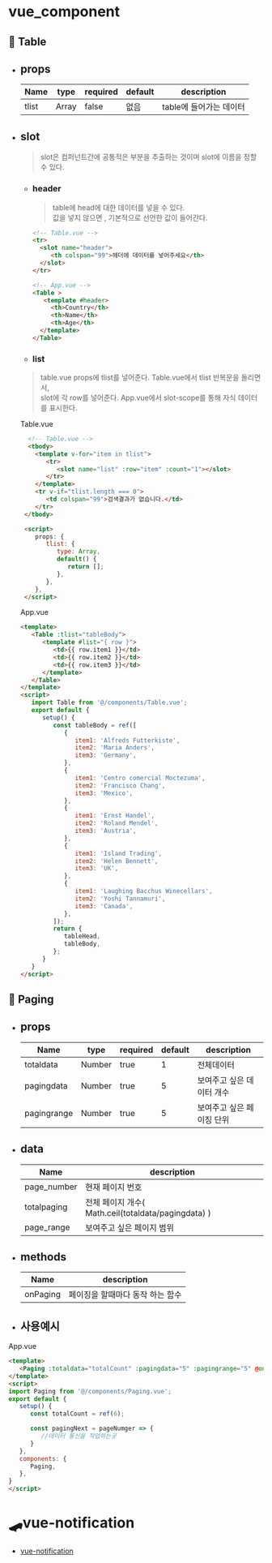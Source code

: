 # vue_component

## 🧤 Table
- ## props  
   |Name|type|required|default|description|
   |-----|-----|-----|-----|-----|
   |tlist|Array|false|없음|table에 들어가는 데이터| 
       
- ## slot  
  > slot은 컴퍼넌트간에 공통적은 부분을 추출하는 것이며 slot에 이름을 정할 수 있다.
  * ### **header**
    > table에 head에 대한 데이터를 넣을 수 있다.  
    값을 넣지 않으면 , 기본적으로 선언한 값이 들어간다.
    ```html
    <!-- Table.vue -->
    <tr>
      <slot name="header">
         <th colspan="99">헤더에 데이터를 넣어주세요</th>
      </slot>
    </tr>

    <!-- App.vue -->
    <Table >
       <template #header>
         <th>Country</th>
         <th>Name</th>
         <th>Age</th>
      </template>
    </Table>
    ```
  * ### **list**
   > table.vue props에 tlist를 넣어준다. Table.vue에서 tlist 반복문을 돌리면서,  
   slot에 각 row를 넣어준다. App.vue에서 slot-scope를 통해 자식 데이터를 표시한다.

  Table.vue 
  ```html script
    <!-- Table.vue -->
    <tbody>
      <template v-for="item in tlist">
         <tr>
            <slot name="list" :row="item" :count="1"></slot>
         </tr>
      </template>
      <tr v-if="tlist.length === 0">
         <td colspan="99">검색결과가 없습니다.</td>
      </tr>
   </tbody>

   <script>
      props: {
         tlist: {
            type: Array,
            default() {
               return [];
            },
         },
      },
   </script>
    ```

   App.vue 
   ```html script
   <template>
      <Table :tlist="tableBody">
         <template #list="{ row }">
            <td>{{ row.item1 }}</td>
            <td>{{ row.item2 }}</td>
            <td>{{ row.item3 }}</td>
         </template>
      </Table>
   </template>
   <script>
      import Table from '@/components/Table.vue';
      export default {
         setup() {
            const tableBody = ref([
               {
                  item1: 'Alfreds Futterkiste',
                  item2: 'Maria Anders',
                  item3: 'Germany',
               },
               {
                  item1: 'Centro comercial Moctezuma',
                  item2: 'Francisco Chang',
                  item3: 'Mexico',
               },
               {
                  item1: 'Ernst Handel',
                  item2: 'Roland Mendel',
                  item3: 'Austria',
               },
               {
                  item1: 'Island Trading',
                  item2: 'Helen Bennett',
                  item3: 'UK',
               },
               {
                  item1: 'Laughing Bacchus Winecellars',
                  item2: 'Yoshi Tannamuri',
                  item3: 'Canada',
               },
            ]);
            return {
               tableHead,
               tableBody,
            };
         }
      }
   </script>
    ```





## 🚓 Paging
- ## props  
   |Name|type|required|default|description|
   |---------|------|----|-|------|
   |totaldata|Number|true|1|전체데이터|
   |pagingdata|Number|true|5|보여주고 싶은 데이터 개수|
   |pagingrange|Number|true|5|보여주고 싶은 페이징 단위| 

- ## data     
   |Name|description|
   |-----------|------|
   |page_number|현재 페이지 번호|
   |totalpaging|전체 페이지 개수( Math.ceil(totaldata/pagingdata) )|
   |page_range|보여주고 싶은 페이지 범위|

- ## methods  
   |Name|description|
   |-----------|------|
   |onPaging|페이징을 할때마다 동작 하는 함수|


- ## 사용예시

App.vue
```html script
<template>
   <Paging :totaldata="totalCount" :pagingdata="5" :pagingrange="5" @onPaging="pagingNext"></Paging>
</template>   
<script>
import Paging from '@/components/Paging.vue';
export default {
   setup() {
      const totalCount = ref(6);

      const pagingNext = pageNumger => {
         //데이터 통신을 작업하는곳
      }
   },
   components: {
      Paging,
   },
}   
</script>
```



# 🛹vue-notification
 * [vue-notification](https://github.com/eorjs37/vue_component/tree/master/src/description/noti) 